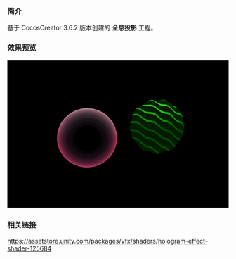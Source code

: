 ### 简介
基于 CocosCreator 3.6.2 版本创建的 **全息投影** 工程。

### 效果预览
![image](../../../gif/202211/2022112301.gif)

### 相关链接
https://assetstore.unity.com/packages/vfx/shaders/hologram-effect-shader-125684